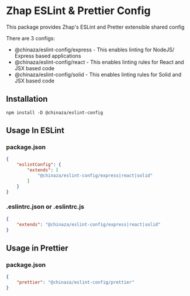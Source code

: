 # Zhap ESLint & Prettier Config

This package provides Zhap's ESLint and Pretter extensible shared config

There are 3 configs:

- @chinaza/eslint-config/express - This enables linting for NodeJS/ Express based applications
- @chinaza/eslint-config/react - This enables linting rules for React and JSX based code
- @chinaza/eslint-config/solid - This enables linting rules for Solid and JSX based code

## Installation

`npm install -D @chinaza/eslint-config`

## Usage In ESLint

### package.json

```JSON
{
    "eslintConfig": {
        "extends": [
            "@chinaza/eslint-config/express|react|solid"
        ]
    }
}
```

### .eslintrc.json or .eslintrc.js

```JSON
{
    "extends": "@chinaza/eslint-config/express|react|solid"
}
```

## Usage in Prettier

### package.json

```JSON
{
    "prettier": "@chinaza/eslint-config/prettier"
}
```
